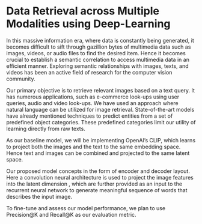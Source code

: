 # Data Retrieval across Multiple Modalities using Deep-Learning


In this massive information era, where data is constantly being generated, it becomes difficult to sift through gazillion bytes of
multimedia data such as images, videos, or audio files to find the desired item. Hence it becomes crucial to establish a semantic
correlation to access multimedia data in an efficient manner. Exploring semantic relationships with images, texts, and videos has
been an active field of research for the computer vision community.

Our primary objective is to retrieve relevant images based on a text query. It has numerous applications, such as e-commerce
look-ups using user queries, audio and video look-ups. We have used an approach where natural language can be utilized for
image retrieval. State-of-the-art models have already mentioned techniques to predict entities from a set of predefined object
categories. These predefined categories limit our utility of learning directly from raw texts.

As our baseline model, we will be implementing OpenAI’s CLIP, which learns to project both the images and the text to the
same embedding space. Hence text and images can be combined and projected to the same latent space.

Our proposed model concepts in the form of encoder and decoder layout. Here a convolution neural architecture is used to
project the image features into the latent dimension , which are further provided as an input to the recurrent neural network to
generate meaningful sequence of words that describes the input image.

To fine-tune and assess our model performance, we plan to use Precision@K and Recall@K as our evaluation metric.
